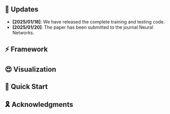 <div align="left">

## 📣 Updates
* **[2025/01/18]**: We have released the complete training and testing code.
* **[2025/01/20]**: The paper has been submitted to the journal Neural Networks.

## ⚡ Framework

## 😍 Visualization

## 🚀 Quick Start

## 🎗️ Acknowledgments
